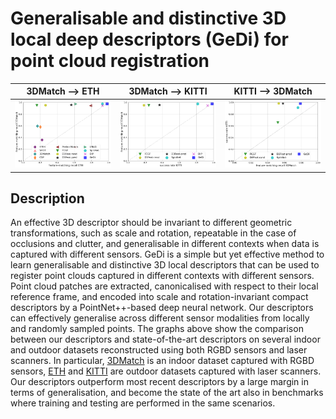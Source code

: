 # Generalisable and distinctive 3D local deep descriptors (GeDi) for point cloud registration

| 3DMatch ⟶ ETH        | 3DMatch ⟶ KITTI           | KITTI ⟶ 3DMatch
|:---------------------------:|:---------------------------:|:---------------------------:|
| ![](assets/3dm_eth.png) | ![](assets/3dm_kitti.png) | ![](assets/kitti_3dm.png) |

## Description

An effective 3D descriptor should be invariant to different geometric transformations, such as scale and rotation, repeatable in the case of occlusions and clutter, and generalisable in different contexts when data is captured with different sensors.
GeDi is a simple but yet effective method to learn generalisable and distinctive 3D local descriptors that can be used to register point clouds captured in different contexts with different sensors.
Point cloud patches are extracted, canonicalised with respect to their local reference frame, and encoded into scale and rotation-invariant compact descriptors by a PointNet++-based deep neural network.
Our descriptors can effectively generalise across different sensor modalities from locally and randomly sampled points.
The graphs above show the comparison between our descriptors and state-of-the-art descriptors on several indoor and outdoor datasets reconstructed using both RGBD sensors and laser scanners.
In particular, [3DMatch](https://3dmatch.cs.princeton.edu/) is an indoor dataset captured with RGBD sensors, [ETH](https://projects.asl.ethz.ch/datasets/doku.php?id=laserregistration:laserregistration) and [KITTI](http://www.cvlibs.net/datasets/kitti/eval_odometry.php) are outdoor datasets captured with laser scanners.
Our descriptors outperform most recent descriptors by a large margin in terms of generalisation, and become the state of the art also in benchmarks where training and testing are performed in the same scenarios.